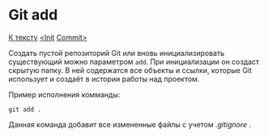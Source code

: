 # Git add

[К тексту](readme.md) [<Init](init.md) [Commit>](commit.md)

Создать пустой репозиторий Git или вновь инициализировать существующий можно параметром `add`. При инициализации он создаст скрытую папку. В ней содержатся все объекты и ссылки, которые Git использует и создаёт в истории работы над проектом.

Пример исполнения комманды:

```git add .```

Данная команда добавит все измененные файлы с учетом *.gitignore* .
